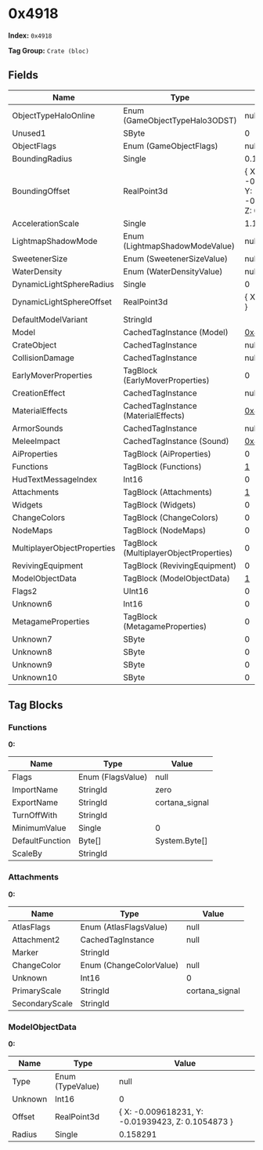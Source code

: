 # 0x4918

**Index:** ```0x4918```

**Tag Group:** ```Crate (bloc)```

## Fields

Name	| Type	| Value
---	|---	|---	|
ObjectTypeHaloOnline	|Enum (GameObjectTypeHalo3ODST)	|null
Unused1	|SByte	|0
ObjectFlags	|Enum (GameObjectFlags)	|null
BoundingRadius	|Single	|0.158291
BoundingOffset	|RealPoint3d	|{ X: -0.009618231, Y: -0.01939423, Z: 0.1054873 }
AccelerationScale	|Single	|1.1
LightmapShadowMode	|Enum (LightmapShadowModeValue)	|null
SweetenerSize	|Enum (SweetenerSizeValue)	|null
WaterDensity	|Enum (WaterDensityValue)	|null
DynamicLightSphereRadius	|Single	|0
DynamicLightSphereOffset	|RealPoint3d	|{ X: 0, Y: 0, Z: 0 }
DefaultModelVariant	|StringId	|
Model	|CachedTagInstance (Model)	|[0x4919](../Model/4919.md)
CrateObject	|CachedTagInstance	|null
CollisionDamage	|CachedTagInstance	|null
EarlyMoverProperties	|TagBlock (EarlyMoverProperties)	|0
CreationEffect	|CachedTagInstance	|null
MaterialEffects	|CachedTagInstance (MaterialEffects)	|[0x491E](../MaterialEffects/491E.md)
ArmorSounds	|CachedTagInstance	|null
MeleeImpact	|CachedTagInstance (Sound)	|[0x491F](../Sound/491F.md)
AiProperties	|TagBlock (AiProperties)	|0
Functions	|TagBlock (Functions)	|[1](#functions)
HudTextMessageIndex	|Int16	|0
Attachments	|TagBlock (Attachments)	|[1](#attachments)
Widgets	|TagBlock (Widgets)	|0
ChangeColors	|TagBlock (ChangeColors)	|0
NodeMaps	|TagBlock (NodeMaps)	|0
MultiplayerObjectProperties	|TagBlock (MultiplayerObjectProperties)	|0
RevivingEquipment	|TagBlock (RevivingEquipment)	|0
ModelObjectData	|TagBlock (ModelObjectData)	|[1](#modelobjectdata)
Flags2	|UInt16	|0
Unknown6	|Int16	|0
MetagameProperties	|TagBlock (MetagameProperties)	|0
Unknown7	|SByte	|0
Unknown8	|SByte	|0
Unknown9	|SByte	|0
Unknown10	|SByte	|0


## Tag Blocks

### Functions

**0:**

Name	| Type	| Value
---	|---	|---	|
Flags	|Enum (FlagsValue)	|null
ImportName	|StringId	|zero
ExportName	|StringId	|cortana_signal
TurnOffWith	|StringId	|
MinimumValue	|Single	|0
DefaultFunction	|Byte[]	|System.Byte[]
ScaleBy	|StringId	|


### Attachments

**0:**

Name	| Type	| Value
---	|---	|---	|
AtlasFlags	|Enum (AtlasFlagsValue)	|null
Attachment2	|CachedTagInstance	|null
Marker	|StringId	|
ChangeColor	|Enum (ChangeColorValue)	|null
Unknown	|Int16	|0
PrimaryScale	|StringId	|cortana_signal
SecondaryScale	|StringId	|


### ModelObjectData

**0:**

Name	| Type	| Value
---	|---	|---	|
Type	|Enum (TypeValue)	|null
Unknown	|Int16	|0
Offset	|RealPoint3d	|{ X: -0.009618231, Y: -0.01939423, Z: 0.1054873 }
Radius	|Single	|0.158291


